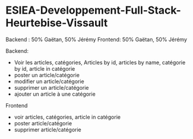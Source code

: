 # ESIEA-Developpement-Full-Stack-Heurtebise-Vissault

Backend : 50% Gaëtan, 50% Jérémy
Frontend: 50% Gaëtan, 50% Jérémy 

Backend: 
  - Voir les articles, catégories, Articles by id, articles by name, catégorie by id, article in catégorie
  - poster un article/catégorie
  - modifier un article/catégorie
  - supprimer un article/catégorie
  - ajouter un article à une catégorie

Frontend 
  - voir articles, catégories, article in catégorie
  - poster article/catégorie
  - supprimer article/catégorie
